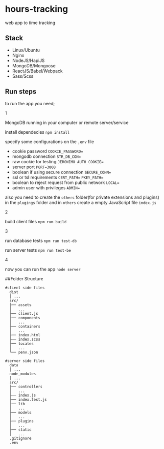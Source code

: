# hours-tracking
web app to time tracking

## Stack
+ Linux/Ubuntu
+ Nginx
+ NodeJS/HapiJS
+ MongoDB/Mongoose
+ ReactJS/Babel/Webpack
+ Sass/Scss

## Run steps
to run the app you need;

1

MongoDB running in your computer or remote server/service

install dependecies `npm install`

specify some configurations on the ̣`.env` file

* cookie password
`COOKIE_PASSWORD=`
* mongodb connection
`STR_DB_CON=`
* raw cookie for testing
`JERONIMO_AUTH_COOKIE=`
* server port
`PORT=3000`
* boolean if using secure connection
`SECURE_CONN=`
* ssl or tsl requirements
`CERT_PATH=`
`PKEY_PATH=`
* boolean to reject request from public network
`LOCAL=`
* admin user with privileges
`ADMIN=`


also you need to create the `others` folder(for private extensions and plugins) in the
`plugings` folder and in `others` create a empty JavaScript file `index.js`

2

build client files `npm run build`

3

run database tests `npm run test-db`

run server tests `npm run test-be`

4

now you can run the app `node server`


##Folder Structure
```
#client side files
  dist
  │ ...
  src/
  ├── assets
  │   ...
  ├── client.js
  ├── components
  │   ...
  ├── containers
  │   ...
  ├── index.html
  ├── index.scss
  ├── locales
  │   ...
  └── penv.json

#server side files
  data
  │ ...
  node_modules
  │ ...
  src/
  ├── controllers
  │   ...
  ├── index.js
  ├── index.test.js
  ├── lib
  │   ...
  ├── models
  │   ...
  ├── plugins
  │   ...
  ├── static
  │   ...
  .gitignore
  .env
```
